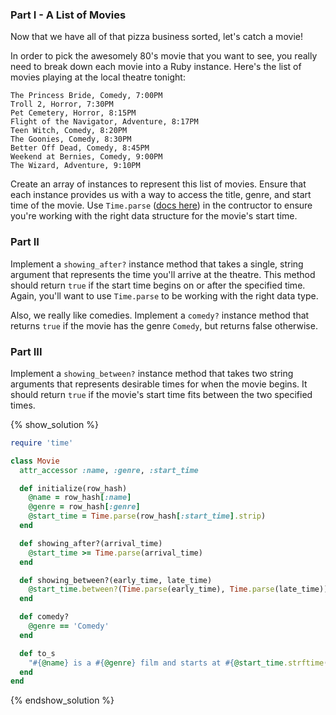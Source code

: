 ### Part I - A List of Movies

Now that we have all of that pizza business sorted, let's catch a movie!

In order to pick the awesomely 80's movie that you want to see, you really need to break down
each movie into a Ruby instance. Here's the list of movies playing at the local
theatre tonight:

```no-highlight
The Princess Bride, Comedy, 7:00PM
Troll 2, Horror, 7:30PM
Pet Cemetery, Horror, 8:15PM
Flight of the Navigator, Adventure, 8:17PM
Teen Witch, Comedy, 8:20PM
The Goonies, Comedy, 8:30PM
Better Off Dead, Comedy, 8:45PM
Weekend at Bernies, Comedy, 9:00PM
The Wizard, Adventure, 9:10PM
```

Create an array of instances to represent this list of movies. Ensure that each
instance provides us with a way to access the title, genre, and start time of the
movie. Use `Time.parse` ([docs here](http://ruby-doc.org/stdlib-2.1.1/libdoc/time/rdoc/Time.html#method-c-parse)) in the contructor to ensure you're working with the
right data structure for the movie's start time.

### Part II

Implement a `showing_after?` instance method that takes a single, string
argument that represents the time you'll arrive at the theatre. This
method should return `true` if the start time begins on or after the specified
time. Again, you'll want to use `Time.parse` to be working with the right data
type.

Also, we really like comedies. Implement a `comedy?` instance method that
returns `true` if the movie has the genre `Comedy`, but returns false otherwise.

### Part III

Implement a `showing_between?` instance method that takes two string arguments
that represents desirable times for when the movie begins. It should return
`true` if the movie's start time fits between the two specified times.

{% show_solution %}
```ruby
require 'time'

class Movie
  attr_accessor :name, :genre, :start_time

  def initialize(row_hash)
    @name = row_hash[:name]
    @genre = row_hash[:genre]
    @start_time = Time.parse(row_hash[:start_time].strip)
  end

  def showing_after?(arrival_time)
    @start_time >= Time.parse(arrival_time)
  end

  def showing_between?(early_time, late_time)
    @start_time.between?(Time.parse(early_time), Time.parse(late_time))
  end

  def comedy?
    @genre == 'Comedy'
  end

  def to_s
    "#{@name} is a #{@genre} film and starts at #{@start_time.strftime("%-l:%M %p")}"
  end
end
```
{% endshow_solution %}
